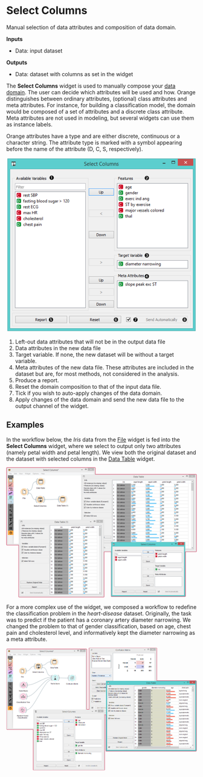 Select Columns
==============

Manual selection of data attributes and composition of data domain.

**Inputs**

- Data: input dataset

**Outputs**

- Data: dataset with columns as set in the widget

The **Select Columns** widget is used to manually compose your [data domain](https://en.wikipedia.org/wiki/Data_domain). The user can decide which attributes will be used and how. Orange distinguishes between ordinary attributes, (optional) class attributes and meta attributes. For instance, for building a classification model, the domain would be composed of a set of attributes and a discrete class attribute. Meta attributes are not used in modeling, but several widgets can use them as instance labels.

Orange attributes have a type and are either discrete, continuous or a character string. The attribute type is marked with a symbol appearing before the name of the attribute (D, C, S, respectively).

![](images/SelectColumns-stamped.png)

1. Left-out data attributes that will not be in the output data file
2. Data attributes in the new data file
3. Target variable. If none, the new dataset will be without a target variable.
4. Meta attributes of the new data file. These attributes are included in the dataset but are, for most methods, not considered in the analysis.
5. Produce a report.
6. Reset the domain composition to that of the input data file.
7. Tick if you wish to auto-apply changes of the data domain. 
8. Apply changes of the data domain and send the new data file to the output channel of the widget.

Examples
--------

In the workflow below, the *Iris* data from the [File](../data/file.md) widget is fed into the **Select Columns** widget, where we select to output only two attributes (namely petal width and petal length). We view both the original dataset and the dataset with selected columns in the [Data Table](../data/datatable.md) widget.

![](images/SelectColumns-Example1.png)

For a more complex use of the widget, we composed a workflow to redefine the classification problem in the *heart-disease* dataset. Originally, the task was to predict if the patient has a coronary artery diameter narrowing. We changed the problem to that of gender classification, based on age, chest pain and cholesterol level, and informatively kept the diameter narrowing as a meta attribute.

![](images/SelectColumns-Example2.png)
